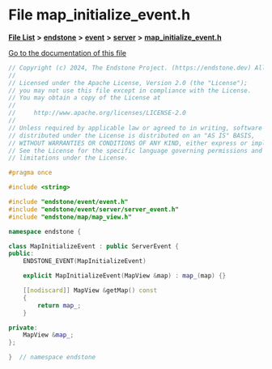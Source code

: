 

# File map\_initialize\_event.h

[**File List**](files.md) **>** [**endstone**](dir_6cf277b678674f97c7a2b6b3b2447b33.md) **>** [**event**](dir_f1d783c0ad83ee143d16e768ebca51c8.md) **>** [**server**](dir_77022909323d5ad872c4820a738a5429.md) **>** [**map\_initialize\_event.h**](map__initialize__event_8h.md)

[Go to the documentation of this file](map__initialize__event_8h.md)


```C++
// Copyright (c) 2024, The Endstone Project. (https://endstone.dev) All Rights Reserved.
//
// Licensed under the Apache License, Version 2.0 (the "License");
// you may not use this file except in compliance with the License.
// You may obtain a copy of the License at
//
//     http://www.apache.org/licenses/LICENSE-2.0
//
// Unless required by applicable law or agreed to in writing, software
// distributed under the License is distributed on an "AS IS" BASIS,
// WITHOUT WARRANTIES OR CONDITIONS OF ANY KIND, either express or implied.
// See the License for the specific language governing permissions and
// limitations under the License.

#pragma once

#include <string>

#include "endstone/event/event.h"
#include "endstone/event/server/server_event.h"
#include "endstone/map/map_view.h"

namespace endstone {

class MapInitializeEvent : public ServerEvent {
public:
    ENDSTONE_EVENT(MapInitializeEvent)

    explicit MapInitializeEvent(MapView &map) : map_(map) {}

    [[nodiscard]] MapView &getMap() const
    {
        return map_;
    }

private:
    MapView &map_;
};

}  // namespace endstone
```


